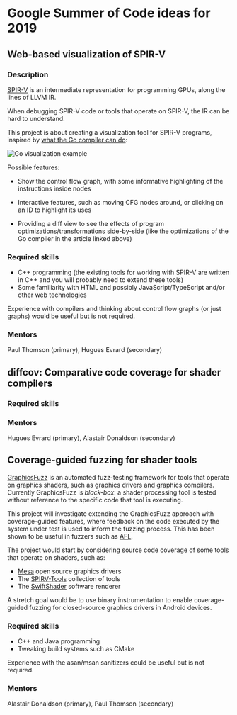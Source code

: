 # Google Summer of Code ideas for 2019

## Web-based visualization of SPIR-V

### Description

[SPIR-V](https://www.khronos.org/registry/spir-v/) is an intermediate representation for programming GPUs, along the lines
of LLVM IR.

When debugging SPIR-V code or tools that operate on SPIR-V, the IR can be hard
to understand.

This project is about creating a visualization tool for SPIR-V programs,
inspired by [what the Go compiler can
do](https://pauladamsmith.com/blog/2016/08/go-1.7-ssa.html):

![Go visualization example](https://pauladamsmith.com/images/gossa/thumb.png)

Possible features:

* Show the control flow graph, with some informative highlighting of the
  instructions inside nodes

* Interactive features, such as moving CFG nodes around, or clicking on an ID to
  highlight its uses

* Providing a diff view to see the effects of program
  optimizations/transformations side-by-side (like the optimizations of the Go
  compiler in the article linked above)

### Required skills

* C++ programming (the existing tools for working with SPIR-V are written in C++
and you will probably need to extend these tools)
* Some familiarity with HTML and possibly JavaScript/TypeScript and/or other web technologies

Experience with compilers and thinking about control flow graphs (or just graphs) would be
useful but is not required. 


### Mentors

Paul Thomson (primary), Hugues Evrard (secondary)



## diffcov: Comparative code coverage for shader compilers

### Required skills

### Mentors

Hugues Evrard (primary), Alastair Donaldson (secondary)



## Coverage-guided fuzzing for shader tools

[GraphicsFuzz](https://github.com/google/graphicsfuzz) is an automated
fuzz-testing framework for tools that operate on graphics shaders, such as
graphics drivers and graphics compilers.  Currently GraphicsFuzz is *black-box*:
a shader processing tool is tested without reference to the specific code that
tool is executing.

This project will investigate extending the GraphicsFuzz approach with
coverage-guided features, where feedback on the code executed by the system
under test is used to inform the fuzzing process.  This has been shown to be
useful in fuzzers such as [AFL](http://lcamtuf.coredump.cx/afl/).

The project would start by considering source code coverage of some tools that
operate on shaders, such as:

* [Mesa](https://www.mesa3d.org/) open source graphics drivers
* The [SPIRV-Tools](https://github.com/KhronosGroup/SPIRV-Tools) collection of tools
* The [SwiftShader](https://github.com/google/swiftshader) software renderer

A stretch goal would be to use binary instrumentation to enable coverage-guided
fuzzing for closed-source graphics drivers in Android devices.

### Required skills

* C++ and Java programming
* Tweaking build systems such as CMake

Experience with the asan/msan sanitizers could be useful but is not required.


### Mentors

Alastair Donaldson (primary), Paul Thomson (secondary)
